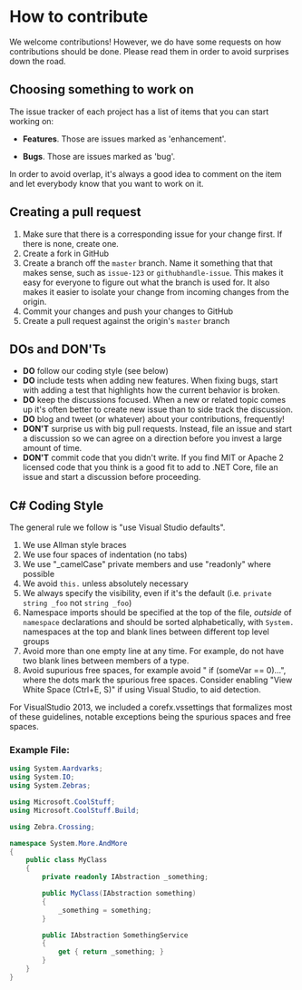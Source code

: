 # How to contribute

We welcome contributions! However, we do have some requests on how contributions
should be done. Please read them in order to avoid surprises down the road.

## Choosing something to work on

The issue tracker of each project has a list of items that you can start
working on:

* **Features**. Those are issues marked as 'enhancement'.

* **Bugs**. Those are issues marked as 'bug'.

In order to avoid overlap, it's always a good idea to comment on the item and
let everybody know that you want to work on it.

## Creating a pull request

1. Make sure that there is a corresponding issue for your change first. If there
   is none, create one.
2. Create a fork in GitHub
3. Create a branch off the `master` branch. Name it something that that makes
   sense, such as `issue-123` or `githubhandle-issue`. This makes it easy for everyone to figure out what
   the branch is used for. It also makes it easier to isolate your change from incoming changes from the origin.
4. Commit your changes and push your changes to GitHub
5. Create a pull request against the origin's `master` branch

## DOs and DON'Ts

* **DO** follow our coding style (see below)
* **DO** include tests when adding new features. When fixing bugs, start with
  adding a test that highlights how the current behavior is broken.
* **DO** keep the discussions focused. When a new or related topic comes up
  it's often better to create new issue than to side track the discussion.
* **DO** blog and tweet (or whatever) about your contributions, frequently!
* **DON'T** surprise us with big pull requests. Instead, file an issue and start
  a discussion so we can agree on a direction before you invest a large amount
  of time.
* **DON'T** commit code that you didn't write. If you find MIT or Apache 2 licensed code that you think is a good fit to add to .NET Core, file an issue and start a discussion before proceeding.


## C# Coding Style

The general rule we follow is "use Visual Studio defaults".

1. We use Allman style braces
2. We use four spaces of indentation (no tabs)
3. We use "_camelCase" private members and use "readonly" where possible
4. We avoid `this.` unless absolutely necessary
5. We always specify the visibility, even if it's the default (i.e.
   `private string _foo` not `string _foo`)
6. Namespace imports should be specified at the top of the file, *outside* of
   `namespace` declarations and should be sorted alphabetically, with `System.`
   namespaces at the top and blank lines between different top level groups
7. Avoid more than one empty line at any time. For example, do not have two blank lines between members of a type.
8. Avoid supurious free spaces, for example avoid " if (someVar == 0)...", where the dots mark the spurious free spaces. Consider enabling "View White Space (Ctrl+E, S)" if using Visual Studio, to aid detection.

For VisualStudio 2013, we included a corefx.vssettings that formalizes most of these guidelines, notable exceptions being the spurious spaces and free spaces.
### Example File:

```C#
using System.Aardvarks;
using System.IO;
using System.Zebras;

using Microsoft.CoolStuff;
using Microsoft.CoolStuff.Build;

using Zebra.Crossing;

namespace System.More.AndMore
{
    public class MyClass
    {
        private readonly IAbstraction _something;

        public MyClass(IAbstraction something)
        {
            _something = something;
        }

        public IAbstraction SomethingService
        {
            get { return _something; }
        }
    }
}
```
